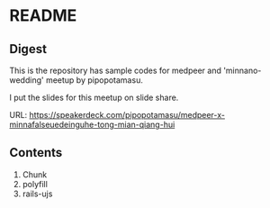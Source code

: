 # README

## Digest
This is the repository has sample codes for medpeer and 'minnano-wedding' meetup by pipopotamasu.

I put the slides for this meetup on slide share.

URL: https://speakerdeck.com/pipopotamasu/medpeer-x-minnafalseuedeinguhe-tong-mian-qiang-hui

## Contents

1. Chunk
2. polyfill
3. rails-ujs

